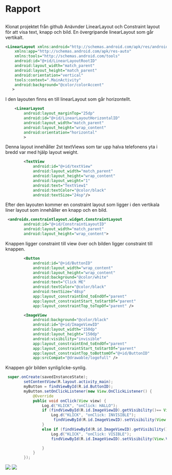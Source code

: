 
# Rapport

##

Klonat projektet från github
Anävnder LinearLayout och Constraint layout för att visa text, knapp och bild.
En övergripande linearLayout som går vertikalt.
```xml
<LinearLayout xmlns:android="http://schemas.android.com/apk/res/android"
    xmlns:app="http://schemas.android.com/apk/res-auto"
    xmlns:tools="http://schemas.android.com/tools"
    android:id="@+id/LinearLayoutRootID"
    android:layout_width="match_parent"
    android:layout_height="match_parent"
    android:orientation="vertical"
    tools:context=".MainActivity"
    android:background="@color/colorAccent"
   >
```
I den layouten finns en till linearLayout som går horizontellt.
```xml
    <LinearLayout
        android:layout_marginTop="25dp"
        android:id="@+id/LinearLayoutHorizontalID"
        android:layout_width="match_parent"
        android:layout_height="wrap_content"
        android:orientation="horizontal"
        >
```
Denna layout innehåller 2st textViews som tar upp halva telefonens yta i bredd var med hjälp layout weight.
```xml
        <TextView
            android:id="@+id/textView"
            android:layout_width="match_parent"
            android:layout_height="wrap_content"
            android:layout_weight="1"
            android:text="TextView1"
            android:textColor="@color/black"
            android:textSize="24sp"/>
```
Efter den layouten kommer en constraint layout som ligger i den vertikala liner layout som innehåller en knapp och en bild.
```xml
 <androidx.constraintlayout.widget.ConstraintLayout
        android:id="@+id/ConstraintLayoutID"
        android:layout_width="match_parent"
        android:layout_height="wrap_content">

```
Knappen ligger constraint till view över och bilden ligger constraint till knappen.
```xml
        <Button
            android:id="@+id/ButtonID"
            android:layout_width="wrap_content"
            android:layout_height="wrap_content"
            android:background="@color/white"
            android:text="Click ME"
            android:textColor="@color/black"
            android:textSize="48sp"
            app:layout_constraintEnd_toEndOf="parent"
            app:layout_constraintStart_toStartOf="parent"
            app:layout_constraintTop_toTopOf="parent" />

        <ImageView
            android:background="@color/black"
            android:id="@+id/ImageViewID"
            android:layout_width="150dp"
            android:layout_height="150dp"
            android:visibility="invisible"
            app:layout_constraintEnd_toEndOf="parent"
            app:layout_constraintStart_toStartOf="parent"
            app:layout_constraintTop_toBottomOf="@+id/ButtonID"
            app:srcCompat="@drawable/logofull" />
```
Knappen gör bilden synlig/icke-synlig.
```Java
 super.onCreate(savedInstanceState);
        setContentView(R.layout.activity_main);
        myButton = findViewById(R.id.ButtonID);
        myButton.setOnClickListener(new View.OnClickListener() {
            @Override
            public void onClick(View view) {
                Log.d("KLICK", "onClick: HALLO");
                if (findViewById(R.id.ImageViewID).getVisibility()== View.VISIBLE){
                    Log.d("KLICK", "onClick: INVISIBLE");
                     findViewById(R.id.ImageViewID).setVisibility(View.INVISIBLE);
                }
                else if (findViewById(R.id.ImageViewID).getVisibility()== View.INVISIBLE){
                    Log.d("KLICK", "onClick: VISIBLE");
                    findViewById(R.id.ImageViewID).setVisibility(View.VISIBLE);

                }
            }
        });

```



![](Screenshot1.png)
![](Screenshot2.png)
